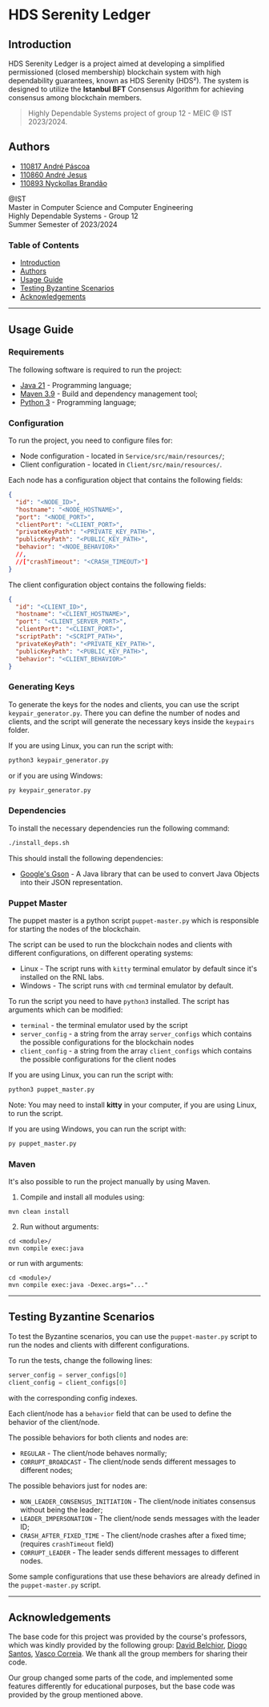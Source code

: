 # HDS Serenity Ledger

## Introduction

HDS Serenity Ledger is a project aimed at developing a simplified permissioned (closed membership) blockchain system
with high dependability guarantees, known as HDS Serenity (HDS²). The system is designed to utilize the **Istanbul BFT**
Consensus Algorithm for achieving consensus among blockchain members.

> Highly Dependable Systems project of group 12 - MEIC @ IST 2023/2024.

## Authors

- [110817 André Páscoa](https://github.com/devandrepascoa)
- [110860 André Jesus](https://github.com/andre-j3sus)
- [110893 Nyckollas Brandão](https://github.com/Nyckoka)

@IST<br>
Master in Computer Science and Computer Engineering<br>
Highly Dependable Systems - Group 12<br>
Summer Semester of 2023/2024

### Table of Contents

- [Introduction](#introduction)
- [Authors](#authors)
- [Usage Guide](#usage-guide)
- [Testing Byzantine Scenarios](#testing-byzantine-scenarios)
- [Acknowledgements](#acknowledgements)

---

## Usage Guide

### Requirements

The following software is required to run the project:

- [Java 21](https://openjdk.org/projects/jdk/21/) - Programming language;
- [Maven 3.9](https://maven.apache.org/) - Build and dependency management tool;
- [Python 3](https://www.python.org/downloads/) - Programming language;

### Configuration

To run the project, you need to configure files for:

* Node configuration - located in `Service/src/main/resources/`;
* Client configuration - located in `Client/src/main/resources/`.

Each node has a configuration object that contains the following fields:

```json
{
  "id": "<NODE_ID>",
  "hostname": "<NODE_HOSTNAME>",
  "port": "<NODE_PORT>",
  "clientPort": "<CLIENT_PORT>",
  "privateKeyPath": "<PRIVATE_KEY_PATH>",
  "publicKeyPath": "<PUBLIC_KEY_PATH>",
  "behavior": "<NODE_BEHAVIOR>"
  //,
  //["crashTimeout": "<CRASH_TIMEOUT>"]
}
```

The client configuration object contains the following fields:

```json
{
  "id": "<CLIENT_ID>",
  "hostname": "<CLIENT_HOSTNAME>",
  "port": "<CLIENT_SERVER_PORT>",
  "clientPort": "<CLIENT_PORT>",
  "scriptPath": "<SCRIPT_PATH>",
  "privateKeyPath": "<PRIVATE_KEY_PATH>",
  "publicKeyPath": "<PUBLIC_KEY_PATH>",
  "behavior": "<CLIENT_BEHAVIOR>"
}
```

### Generating Keys

To generate the keys for the nodes and clients, you can use the script `keypair_generator.py`.
There you can define the number of nodes and clients, and the script will generate the necessary keys inside
the `keypairs` folder.

If you are using Linux, you can run the script with:

```bash
python3 keypair_generator.py
```

or if you are using Windows:

```bash
py keypair_generator.py
```

### Dependencies

To install the necessary dependencies run the following command:

```bash
./install_deps.sh
```

This should install the following dependencies:

- [Google's Gson](https://github.com/google/gson) - A Java library that can be used to convert Java Objects into their
  JSON representation.

### Puppet Master

The puppet master is a python script `puppet-master.py` which is responsible for starting the nodes of the blockchain.

The script can be used to run the blockchain nodes and clients with different configurations, on different operating
systems:

* Linux - The script runs with `kitty` terminal emulator by default since it's installed on the RNL labs.
* Windows - The script runs with `cmd` terminal emulator by default.

To run the script you need to have `python3` installed.
The script has arguments which can be modified:

- `terminal` - the terminal emulator used by the script
- `server_config` - a string from the array `server_configs` which contains the possible configurations for the
  blockchain nodes
- `client_config` - a string from the array `client_configs` which contains the possible configurations for the client
  nodes

If you are using Linux, you can run the script with:

```bash
python3 puppet_master.py
```

Note: You may need to install **kitty** in your computer, if you are using Linux, to run the script.

If you are using Windows, you can run the script with:

```bash
py puppet_master.py
```

### Maven

It's also possible to run the project manually by using Maven.

1. Compile and install all modules using:

```
mvn clean install
```

2. Run without arguments:

```
cd <module>/
mvn compile exec:java
```

or run with arguments:

```
cd <module>/
mvn compile exec:java -Dexec.args="..."
```

---

## Testing Byzantine Scenarios

To test the Byzantine scenarios, you can use the `puppet-master.py` script to run the nodes and clients with different
configurations.

To run the tests, change the following lines:

```python
server_config = server_configs[0]
client_config = client_configs[0]
```

with the corresponding config indexes.

Each client/node has a `behavior` field that can be used to define the behavior of the client/node.

The possible behaviors for both clients and nodes are:

* `REGULAR` - The client/node behaves normally;
* `CORRUPT_BROADCAST` - The client/node sends different messages to different nodes;

The possible behaviors just for nodes are:

* `NON_LEADER_CONSENSUS_INITIATION` - The client/node initiates consensus without being the leader;
* `LEADER_IMPERSONATION` - The client/node sends messages with the leader ID;
* `CRASH_AFTER_FIXED_TIME` - The client/node crashes after a fixed time; (requires `crashTimeout` field)
* `CORRUPT_LEADER` - The leader sends different messages to different nodes.

Some sample configurations that use these behaviors are already defined in the `puppet-master.py` script.

---

## Acknowledgements

The base code for this project was provided by the course's professors, which was kindly provided by the following
group: [David Belchior](https://github.com/DavidAkaFunky), [Diogo Santos](https://github.com/DiogoSantoss), [Vasco Correia](https://github.com/Vaascoo).
We thank all the group members for sharing their code.

Our group changed some parts of the code, and implemented some features differently for educational purposes, but the
base code was provided by the group mentioned above.

